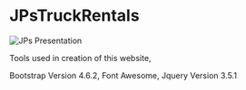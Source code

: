 # JPsTruckRentals

![JPs Presentation](https://user-images.githubusercontent.com/106056434/230210040-a76fb948-5277-4750-9666-1c14134bbb68.jpeg)


Tools used in creation of this website,

Bootstrap Version 4.6.2,
Font Awesome,
Jquery Version 3.5.1
